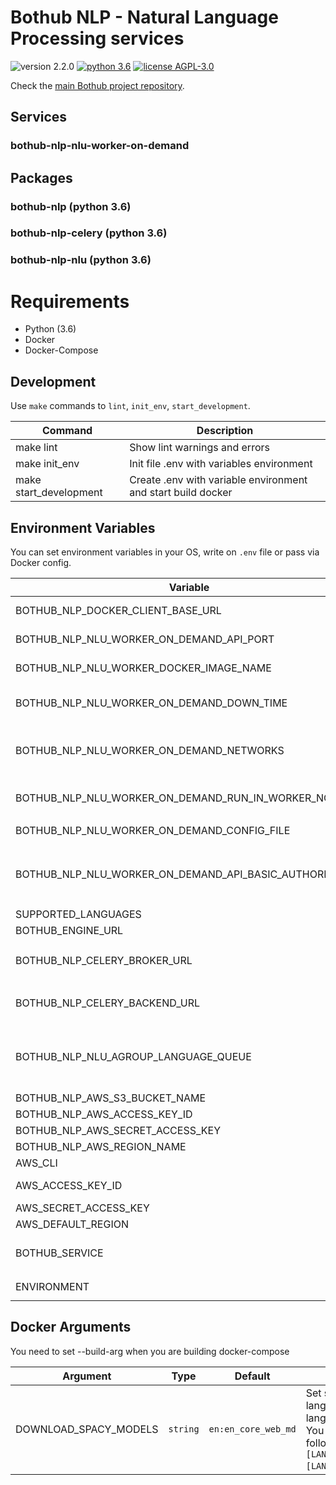 # Bothub NLP - Natural Language Processing services

![version 2.2.0](https://img.shields.io/badge/version-2.2.0-blue.svg) [![python 3.6](https://img.shields.io/badge/python-3.6-green.svg)](https://docs.python.org/3.6/whatsnew/changelog.html) [![license AGPL-3.0](https://img.shields.io/badge/license-AGPL--3.0-red.svg)](https://github.com/udomobi/bothub-nlp/blob/master/LICENSE)

Check the [main Bothub project repository](https://github.com/Ilhasoft/bothub).


## Services

### bothub-nlp-nlu-worker-on-demand

## Packages

### bothub-nlp (python 3.6)

### bothub-nlp-celery (python 3.6)

### bothub-nlp-nlu (python 3.6)


# Requirements

* Python (3.6)
* Docker
* Docker-Compose

## Development

Use ```make``` commands to ```lint```, ```init_env```, ```start_development```.

| Command | Description |
|--|--|
| make lint | Show lint warnings and errors
| make init_env | Init file .env with variables environment
| make start_development | Create .env with variable environment and start build docker


## Environment Variables

You can set environment variables in your OS, write on ```.env``` file or pass via Docker config.

| Variable | Type | Default | Description |
|--|--|--|--|
| BOTHUB_NLP_DOCKER_CLIENT_BASE_URL | `string` | `unix://var/run/docker.sock` | Docker Client Rest API URL. |
| BOTHUB_NLP_NLU_WORKER_ON_DEMAND_API_PORT | `int` | `2658` | Port to server API webservice. |
| BOTHUB_NLP_NLU_WORKER_DOCKER_IMAGE_NAME | `string` | `ilha/bothub-nlp-nlu-worker` | Bothub NLP NLU Worker Docker image. |
| BOTHUB_NLP_NLU_WORKER_ON_DEMAND_DOWN_TIME | `int` | `10` | Down worker after x minutes without interaction. |
| BOTHUB_NLP_NLU_WORKER_ON_DEMAND_NETWORKS | List separated by common. | `bothub-nlp` | Networks to assign in new worker service. |
| BOTHUB_NLP_NLU_WORKER_ON_DEMAND_RUN_IN_WORKER_NODE | `boolean` | `False` | Run service just in Workers Nodes in Docker Swarm cluster. |
| BOTHUB_NLP_NLU_WORKER_ON_DEMAND_CONFIG_FILE | `string` | `bothub-nlp-nlu-worker-on-demand.cfg` | |
| BOTHUB_NLP_NLU_WORKER_ON_DEMAND_API_BASIC_AUTHORIZATION | `string` | `None` | Fill `api_basic_authorization` kwarg in [CeleryWorkerOnDemand](https://github.com/Ilhasoft/celery-worker-on-demand#class-celeryworkerondemand) constructor |
| SUPPORTED_LANGUAGES | `str` | `en|pt` | Set supported languages. Separe languages using |. You can set location follow the format: [LANGUAGE_CODE]:[LANGUAGE_LOCATION]. |
| BOTHUB_ENGINE_URL | `str` | `https://api.bothub.it` | Web service url |
| BOTHUB_NLP_CELERY_BROKER_URL | `str` | `redis://localhost:6379/0	` | `Celery Broker URL, check usage instructions in Celery Docs` |
| BOTHUB_NLP_CELERY_BACKEND_URL | `str` | `BOTHUB_NLP_CELERY_BROKER_URL` value | Celery Backend URL, check usage instructions in [Celery Docs](http://docs.celeryproject.org/en/latest/index.html) |
| BOTHUB_NLP_NLU_AGROUP_LANGUAGE_QUEUE | `boolean` | `True` | Agroup tasks by language in celery queue, if `True` there will be only one queue per language. |
| BOTHUB_NLP_AWS_S3_BUCKET_NAME | `str` |  |  |
| BOTHUB_NLP_AWS_ACCESS_KEY_ID | `str` |  |  |
| BOTHUB_NLP_AWS_SECRET_ACCESS_KEY | `str` |  |  |
| BOTHUB_NLP_AWS_REGION_NAME | `str` |  |  |
| AWS_CLI | `boolean` | `True` | Enable install AWS CLI |
| AWS_ACCESS_KEY_ID | `str` | `None` | Key AWS ACCESS KEY ID |
| AWS_SECRET_ACCESS_KEY | `str` | `None` | Key AWS SECRET KEY |
| AWS_DEFAULT_REGION | `str` | `None` | DEFAULT REGION AWS |
| BOTHUB_SERVICE | `str` | `docker` | Choose `kubernetes` or `docker` to boot on demand |
| ENVIRONMENT | `str` | `production` | Choose `production` or `staging` |

## Docker Arguments

You need to set --build-arg when you are building docker-compose

| Argument | Type | Default | Description |
|--|--|--|--|
| DOWNLOAD_SPACY_MODELS | ```string```|  ```en:en_core_web_md``` | Set supported languages. Separe languages using ```\|```. You can set location follow the format: ```[LANGUAGE_CODE]:[LANGUAGE_LOCATION]```.
